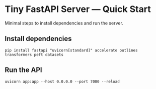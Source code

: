 # Tiny FastAPI Server — Quick Start

Minimal steps to install dependencies and run the server.





## Install dependencies

    pip install fastapi "uvicorn[standard]" accelerate outlines transformers peft datasets

## Run the API

    uvicorn app:app --host 0.0.0.0 --port 7000 --reload